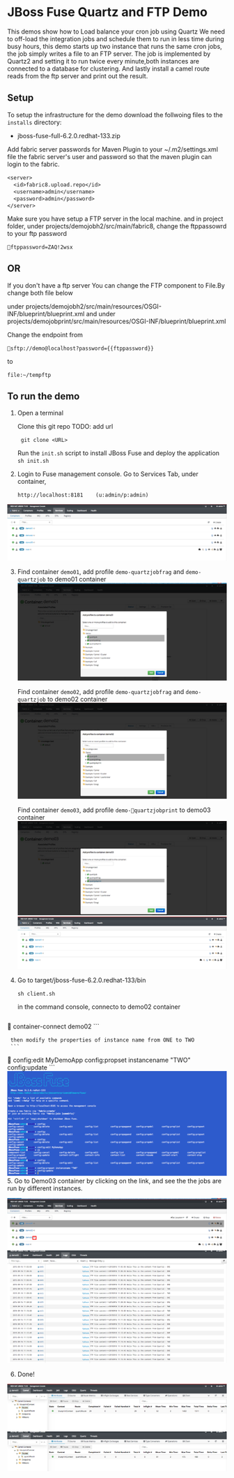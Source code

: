 JBoss Fuse Quartz and FTP Demo
=====================================

This demos show how to Load balance your cron job using Quartz
We need to off-load the integration jobs and schedule them to run in less time during busy hours, this demo starts up two instance that runs the same cron jobs, the job simply writes a file to an FTP server. The job is implemented by Quartz2 and setting it to run twice every minute,both instances are connected to a database for clustering.
And lastly install a camel route reads from the ftp server and print out the result.


Setup
---------------
To setup the infrastructure for the demo download the follwoing files to the `installs` directory:

* jboss-fuse-full-6.2.0.redhat-133.zip

Add fabric server passwords for Maven Plugin to your ~/.m2/settings.xml file the fabric server's user and password so that the maven plugin can login to the fabric.

```
<server>
  <id>fabric8.upload.repo</id>
  <username>admin</username>
  <password>admin</password>
</server>
```

Make sure you have setup a FTP server in the local machine. and in project folder, under projects/demojobh2/src/main/fabric8, change the ftppassowrd to your ftp password
 
```
ftppassword=ZAQ!2wsx
```


OR
------
If you don't have a ftp server
You can change the FTP component to File.By change both file below

under projects/demojobh2/src/main/resources/OSGI-INF/blueprint/blueprint.xml
and 
under projects/demojobprint/src/main/resources/OSGI-INF/blueprint/blueprint.xml

Change the endpoint from 

```
sftp://demo@localhost?password={{ftppassword}}
```

to 

```
file:~/tempftp
```

To run the demo
-----------------

1. Open a terminal

   Clone this git repo TODO: add url

	    git clone <URL>

   Run the `init.sh` script to install JBoss Fuse and deploy the application
	   ```
	   sh init.sh
	   ```

2. Login to Fuse management console. Go to Services Tab, under container,

	   http://localhost:8181    (u:admin/p:admin)
![Container view](images/01_allcontainer.png)

3. Find container `demo01`, add profile `demo-quartzjobfrag` and `demo-quartzjob` to demo01 container
![Demo01 deploy](images/02_demo01deploy.png)

   Find container `demo02`, add profile `demo-quartzjobfrag` and `demo-quartzjob` to demo02 container
![Demo02 deploy](images/03_demo02deploy.png)

   Find container `demo03`, add profile `demo-quartzjobprint` to demo03 container
![Demo03 deploy](images/04_demo03deploy.png)
![All Container Done](images/05_allcontainerdone.png)



4. Go to target/jboss-fuse-6.2.0.redhat-133/bin
	 ```
	 sh client.sh
	 ```
	 
	 in the command console, connecto to demo02 container
	 ```
		container-connect demo02 
	 ```
	 
	 then modify the properties of instance name from ONE to TWO
	 ```
		config:edit MyDemoApp
	 config:propset instancename "TWO"
	 config:update 
	 ```
 ![property change](images/06_demo02propertychange.png)
5. Go to Demo03 container by clicking on the link, and see the the jobs are run by different instances.
 
 ![click demo03 container view](images/07_clickdemo03.png)
 ![log view](images/08_logview.png)

6. Done!

![camel view demo01](images/09_camelviewdemo01.png)
![camel view demo02](images/10_camelviewdemo02.png)